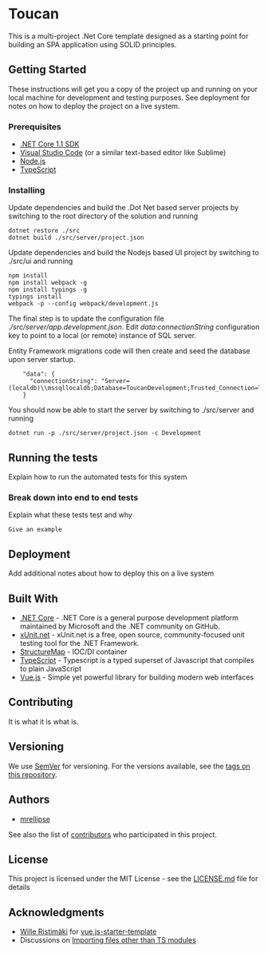 # Toucan

This is a multi-project .Net Core template designed as a starting point for building an SPA application using SOLID principles.

## Getting Started

These instructions will get you a copy of the project up and running on your local machine for development and testing purposes. See deployment for notes on how to deploy the project on a live system.

### Prerequisites

* [.NET Core 1.1 SDK](https://www.microsoft.com/net/core/)
* [Visual Studio Code](https://code.visualstudio.com/download/) (or a similar text-based editor like Sublime)
* [Node.js](https://nodejs.org/en/)
* [TypeScript](https://www.typescriptlang.org/)

### Installing

Update dependencies and build the .Dot Net based server projects by switching to the root directory of the solution and running

```
dotnet restore ./src
dotnet build ./src/server/project.json
```

Update dependencies and build the Nodejs based UI project by switching to ./src/ui and running

```
npm install
npm install webpack -g
npm install typings -g
typings install
webpack -p --config webpack/development.js
```

The final step is to update the configuration file *./src/server/app.development.json*. Edit *data:connectionString* configuration key to point to a local (or remote) instance of SQL server.

Entity Framework migrations code will then create and seed the database upon server startup.

```
    "data": {
      "connectionString": "Server=(localdb)\\mssqllocaldb;Database=ToucanDevelopment;Trusted_Connection=True;"
    }
```

You should now be able to start the server by switching to ./src/server and running

```
dotnet run -p ./src/server/project.json -c Development
```

## Running the tests

Explain how to run the automated tests for this system

### Break down into end to end tests

Explain what these tests test and why

```
Give an example
```

## Deployment

Add additional notes about how to deploy this on a live system

## Built With

* [.NET Core](https://www.microsoft.com/net/core) - .NET Core is a general purpose development platform maintained by Microsoft and the .NET community on GitHub.
* [xUnit.net](https://xunit.github.io/) - xUnit.net is a free, open source, community-focused unit testing tool for the .NET Framework.
* [StructureMap](http://structuremap.github.io/) - IOC/DI container
* [TypeScript](https://www.typescriptlang.org/) - Typescript is a typed superset of Javascript that compiles to plain JavaScript
* [Vue.js](https://vuejs.org/v2/guide/) - Simple yet powerful library for building modern web interfaces

## Contributing

It is what it is what is.

## Versioning

We use [SemVer](http://semver.org/) for versioning. For the versions available, see the [tags on this repository](https://github.com/your/project/tags). 

## Authors

* [mrellipse](https://github.com/mrellipse)

See also the list of [contributors](https://github.com/your/project/contributors) who participated in this project.

## License

This project is licensed under the MIT License - see the [LICENSE.md](LICENSE.md) file for details

## Acknowledgments

* [Wille Ristimäki](https://github.com/villeristi) for [vue.js-starter-template](https://github.com/villeristi/vue.js-starter-template)
* Discussions on [Importing files other than TS modules](https://github.com/Microsoft/TypeScript/issues/2709)

